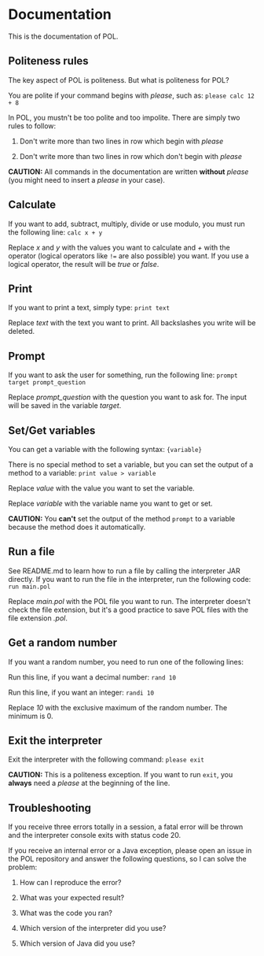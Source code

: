 # Documentation

This is the documentation of POL.

## Politeness rules

The key aspect of POL is politeness. But what is politeness for POL?

You are polite if your command begins with *please*, such as: ```please calc 12 + 8```

In POL, you mustn't be too polite and too impolite. There are simply two rules to follow:

1. Don't write more than two lines in row which begin with *please*

2. Don't write more than two lines in row which don't begin with *please*

**CAUTION:** All commands in the documentation are written **without** *please* (you might need to insert a *please* in your case).

## Calculate

If you want to add, subtract, multiply, divide or use modulo, you must run the following line: ```calc x + y```

Replace *x* and *y* with the values you want to calculate and *+* with the operator (logical operators like ```!=``` are also possible) you want. If you use a logical operator, the result will be *true* or *false*.

## Print

If you want to print a text, simply type: ```print text```

Replace *text* with the text you want to print. All backslashes you write will be deleted.

## Prompt

If you want to ask the user for something, run the following line: ```prompt target prompt_question```

Replace *prompt_question* with the question you want to ask for. The input will be saved in the variable *target*.

## Set/Get variables

You can get a variable with the following syntax: ```{variable}```

There is no special method to set a variable, but you can set the output of a method to a variable: ```print value > variable```

Replace *value* with the value you want to set the variable.

Replace *variable* with the variable name you want to get or set.

**CAUTION:** You **can't** set the output of the method ```prompt``` to a variable because the method does it automatically.

## Run a file

See README.md to learn how to run a file by calling the interpreter JAR directly. If you want to run the file in the interpreter, run the following code: `run main.pol`

Replace *main.pol* with the POL file you want to run. The interpreter doesn't check the file extension, but it's a good practice to save POL files with the file extension *.pol*.

## Get a random number

If you want a random number, you need to run one of the following lines:

Run this line, if you want a decimal number: `rand 10`

Run this line, if you want an integer: `randi 10`

Replace *10* with the exclusive maximum of the random number. The minimum is 0.

## Exit the interpreter

Exit the interpreter with the following command: `please exit`

**CAUTION:** This is a politeness exception. If you want to run `exit`, you **always** need a *please* at the beginning of the line.

## Troubleshooting

If you receive three errors totally in a session, a fatal error will be thrown and the interpreter console exits with status code 20.

If you receive an internal error or a Java exception, please open an issue in the POL repository and answer the following questions, so I can solve the problem:

1. How can I reproduce the error?

2. What was your expected result?

3. What was the code you ran?

4. Which version of the interpreter did you use?

5. Which version of Java did you use?


